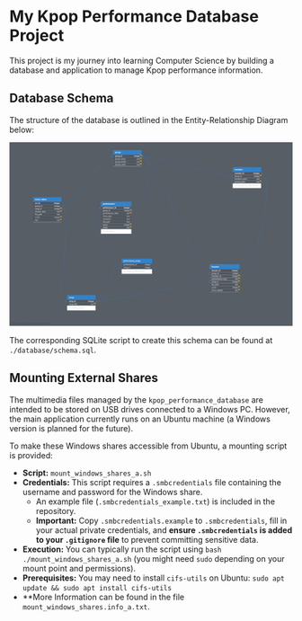 # My Kpop Performance Database Project

This project is my journey into learning Computer Science by building a database and application to manage Kpop performance information.

## Database Schema

The structure of the database is outlined in the Entity-Relationship Diagram below:

![Kpop Performances Database ERD](images/erd.png)

The corresponding SQLite script to create this schema can be found at `./database/schema.sql`.

## Mounting External Shares

The multimedia files managed by the `kpop_performance_database` are intended to be stored on USB drives connected to a Windows PC. However, the main application currently runs on an Ubuntu machine (a Windows version is planned for the future).

To make these Windows shares accessible from Ubuntu, a mounting script is provided:

*   **Script:** `mount_windows_shares_a.sh`
*   **Credentials:** This script requires a `.smbcredentials` file containing the username and password for the Windows share.
    *   An example file (`.smbcredentials_example.txt`) is included in the repository.
    *   **Important:** Copy `.smbcredentials.example` to `.smbcredentials`, fill in your actual private credentials, and **ensure `.smbcredentials` is added to your `.gitignore` file** to prevent committing sensitive data.
*   **Execution:** You can typically run the script using `bash ./mount_windows_shares_a.sh` (you might need `sudo` depending on your mount point and permissions).
*   **Prerequisites:** You may need to install `cifs-utils` on Ubuntu: `sudo apt update && sudo apt install cifs-utils`
*   **More Information can be found in the file `mount_windows_shares.info_a.txt`.
